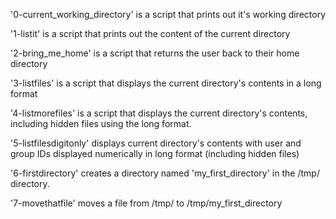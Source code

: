 '0-current_working_directory' is a script that prints out it's working directory

'1-listit' is a script that prints out the content of the current directory

'2-bring_me_home' is a script that returns the user back to their home directory

'3-listfiles' is a script that displays the current directory's contents in a long format

'4-listmorefiles' is a script that displays the current directory's contents, including hidden files using the long format.

'5-listfilesdigitonly' displays current directory's contents with user and group IDs displayed numerically in long format (including hidden files)

'6-firstdirectory' creates a directory named 'my_first_directory' in the /tmp/ directory.

'7-movethatfile' moves a file from /tmp/ to /tmp/my_first_directory
